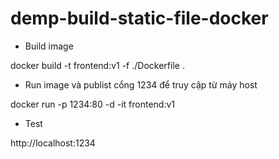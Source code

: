 # demp-build-static-file-docker

- Build image

docker build -t frontend:v1 -f ./Dockerfile .

- Run image và publist cổng 1234 để truy cập từ máy host

docker run -p 1234:80 -d -it frontend:v1

- Test

http://localhost:1234